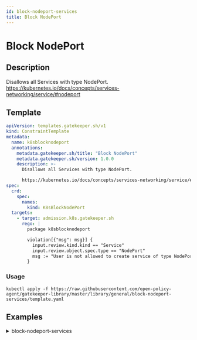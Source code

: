 ```yaml
---
id: block-nodeport-services
title: Block NodePort
---
```


# Block NodePort

## Description
Disallows all Services with type NodePort.
https://kubernetes.io/docs/concepts/services-networking/service/#nodeport

## Template
```yaml
apiVersion: templates.gatekeeper.sh/v1
kind: ConstraintTemplate
metadata:
  name: k8sblocknodeport
  annotations:
    metadata.gatekeeper.sh/title: "Block NodePort"
    metadata.gatekeeper.sh/version: 1.0.0
    description: >-
      Disallows all Services with type NodePort.

      https://kubernetes.io/docs/concepts/services-networking/service/#nodeport
spec:
  crd:
    spec:
      names:
        kind: K8sBlockNodePort
  targets:
    - target: admission.k8s.gatekeeper.sh
      rego: |
        package k8sblocknodeport

        violation[{"msg": msg}] {
          input.review.kind.kind == "Service"
          input.review.object.spec.type == "NodePort"
          msg := "User is not allowed to create service of type NodePort"
        }

```

### Usage
```shell
kubectl apply -f https://raw.githubusercontent.com/open-policy-agent/gatekeeper-library/master/library/general/block-nodeport-services/template.yaml
```
## Examples
<details>
<summary>block-nodeport-services</summary><blockquote>

<details>
<summary>constraint</summary>

```yaml
apiVersion: constraints.gatekeeper.sh/v1beta1
kind: K8sBlockNodePort
metadata:
  name: block-node-port
spec:
  match:
    kinds:
      - apiGroups: [""]
        kinds: ["Service"]

```

Usage

```shell
kubectl apply -f https://raw.githubusercontent.com/open-policy-agent/gatekeeper-library/master/library/general/block-nodeport-services/samples/block-node-port/constraint.yaml
```

</details>

<details>
<summary>example-disallowed</summary>

```yaml
apiVersion: v1
kind: Service
metadata:
  name: my-service-disallowed
spec:
  type: NodePort
  ports:
    - port: 80
      targetPort: 80
      nodePort: 30007

```

Usage

```shell
kubectl apply -f https://raw.githubusercontent.com/open-policy-agent/gatekeeper-library/master/library/general/block-nodeport-services/samples/block-node-port/constraint.yaml
```

</details>


</blockquote></details>